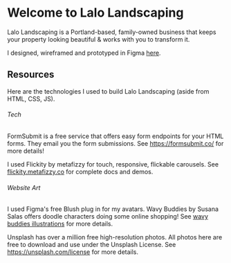 # Welcome to Lalo Landscaping
Lalo Landscaping is a Portland-based, family-owned business that keeps your property looking beautiful & works with you to transform it. 

I designed, wireframed and prototyped in Figma [here](https://www.figma.com/file/0qW5OTE3Q14sMIYcGRQmxh/Landscaping?node-id=318%3A2656).

## Resources
Here are the technologies I used to build Lalo Landscaping (aside from HTML, CSS, JS).

###### Tech
FormSubmit is a free service that offers easy form endpoints for your HTML forms. They email you the form submissions. See https://formsubmit.co/ for more details!

I used Flickity by metafizzy for touch, responsive, flickable carousels. See [flickity.metafizzy.co](flickity.metafizzy.co) for complete docs and demos.

###### Website Art
I used Figma's free Blush plug in for my avatars. Wavy Buddies
by Susana Salas offers doodle characters doing some online shopping! See [wavy buddies illustrations](https://blush.design/collections/0bopA8Y5vn29mdFBU2Br/wavy-buddies-illustrations) for more details.

Unsplash has over a million free high-resolution photos. All photos here are free to download and use under the Unsplash License. See https://unsplash.com/license for more details.
